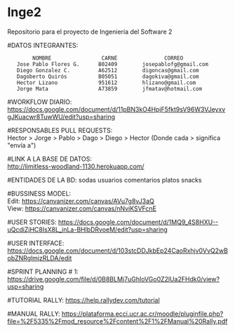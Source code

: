 Inge2
=====

Repositorio para el proyecto de Ingeniería del Software 2

#DATOS INTEGRANTES:

            NOMBRE                CARNÉ               CORREO
       Jose Pablo Flores G.      B02409        josepablofg@gmail.com
       Diego Gonzalez C.         A62512        digoncas@gmail.com
       Dagoberto Quirós          B05051        dagokiva@gmail.com
       Hector Lizano             951612        hlizano@gmail.com
       Jorge Mata                A73859        jfmatav@hotmail.com

#WORKFLOW DIARIO:
https://docs.google.com/document/d/11pBN3kO4HpjF5fkt9sV96W3VJeyxvgJKuacwr8TuwWU/edit?usp=sharing

#RESPONSABLES PULL REQUESTS:                                                                                                     
Hector > Jorge > Pablo > Dago > Diego > Hector
(Donde cada > significa "envía a")

#LINK A LA BASE DE DATOS:                                                                                                       
http://limitless-woodland-1130.herokuapp.com/

#ENTIDADES DE LA BD:
sodas
usuarios
comentarios
platos
snacks

#BUSSINESS MODEL:                                                                                                                  
Edit: https://canvanizer.com/canvas/AVu7g8vJ3aQ                                                                                   
View: https://canvanizer.com/canvas/nNviKSVFcnE

#USER STORIES:
https://docs.google.com/document/d/1MQ9_4S8HXU--uQcdiZjHC8IsX8L_inLa-BHlbDRvoeM/edit?usp=sharing

#USER INTERFACE:
https://docs.google.com/document/d/103stcDDJkbEp24CaoRxhjv0VvQ2wBobZNRglmjzRLDA/edit

#SPRINT PLANNING # 1:                                                                                                           
https://drive.google.com/file/d/0B8BLMj7uGhIoVGo0Z2lUa2FHdk0/view?usp=sharing

#TUTORIAL RALLY:
https://help.rallydev.com/tutorial

#MANUAL RALLY:
https://plataforma.ecci.ucr.ac.cr/moodle/pluginfile.php?file=%2F5335%2Fmod_resource%2Fcontent%2F1%2FManual%20Rally.pdf
